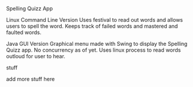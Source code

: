 Spelling Quizz App

Linux Command Line Version
Uses festival to read out words and allows users to spell the word. 
Keeps track of failed words and mastered and faulted words.

Java GUI Version
Graphical menu made with Swing to display the Spelling Quizz app. No 
concurrency as of yet. Uses linux process to read words outloud for user
to hear.

stuff

add more stuff here

